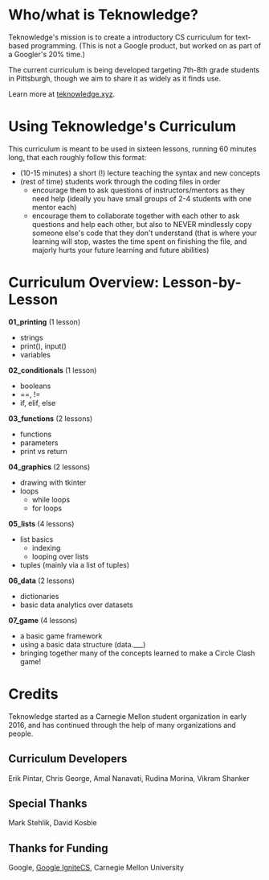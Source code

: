 # Who/what is Teknowledge?
Teknowledge's mission is to create a introductory CS curriculum for text-based programming. (This is not a Google product, but worked on as part of a Googler's 20% time.)

The current curriculum is being developed targeting 7th-8th grade students in Pittsburgh, though we aim to share it as widely as it finds use.

Learn more at [teknowledge.xyz](http://teknowledge.xyz).

# Using Teknowledge's Curriculum

This curriculum is meant to be used in sixteen lessons, running 60 minutes long, that each roughly follow this format:
* (10-15 minutes) a short (!) lecture teaching the syntax and new concepts
* (rest of time) students work through the coding files in order
	* encourage them to ask questions of instructors/mentors as they need help (ideally you have small groups of 2-4 students with one mentor each)
	* encourage them to collaborate together with each other to ask questions and help each other, but also to NEVER mindlessly copy someone else's code that they don't understand (that is where your learning will stop, wastes the time spent on finishing the file, and majorly hurts your future learning and future abilities)

# Curriculum Overview: Lesson-by-Lesson

**01_printing** (1 lesson)
* strings
* print(), input()
* variables

**02_conditionals** (1 lesson)
* booleans
* ==, !=
* if, elif, else

**03_functions** (2 lessons)
* functions
* parameters
* print vs return

**04_graphics** (2 lessons)
* drawing with tkinter
* loops
	* while loops
	* for loops

**05_lists** (4 lessons)
* list basics
	* indexing
	* looping over lists
* tuples (mainly via a list of tuples)

**06_data** (2 lessons)
* dictionaries
* basic data analytics over datasets

**07_game** (4 lessons)
* a basic game framework
* using a basic data structure (data.___)
* bringing together many of the concepts learned to make a Circle Clash game!

# Credits

Teknowledge started as a Carnegie Mellon student organization in early 2016, and has continued through the help of many organizations and people.

## Curriculum Developers
Erik Pintar, Chris George, Amal Nanavati, Rudina Morina, Vikram Shanker

## Special Thanks
Mark Stehlik, David Kosbie

## Thanks for Funding
Google, [Google IgniteCS](https://ignitecs.withgoogle.com/), Carnegie Mellon University
